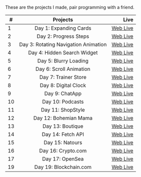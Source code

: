 These are the projects I made, pair programming with a friend.

| #   |               Projects               |                                                                                                         Live |
| --- | :----------------------------------: | -----------------------------------------------------------------------------------------------------------: |
| 1   |        Day 1: Expanding Cards        |          [Web Live](https://lloydrivers.github.io/rite-of-passage/50%20Projects-in-50-days/Day-1/index.html) |
| 2   |        Day 2: Progress Steps         |          [Web Live](https://lloydrivers.github.io/rite-of-passage/50%20Projects-in-50-days/Day-2/index.html) |
| 3   | Day 3: Rotating Navigation Animation |          [Web Live](https://lloydrivers.github.io/rite-of-passage/50%20Projects-in-50-days/Day-3/index.html) |
| 4   |     Day 4: Hidden Search Widget      |        [Web Live](https://lloydrivers.github.io/rite-of-passage/50%20Projects-in-50-days/Day%204/index.html) |
| 5   |        Day 5: Blurry Loading         |        [Web Live](https://lloydrivers.github.io/rite-of-passage/50%20Projects-in-50-days/Day%205/index.html) |
| 6   |       Day 6: Scroll Animation        |        [Web Live](https://lloydrivers.github.io/rite-of-passage/50%20Projects-in-50-days/Day%206/index.html) |
| 7   |         Day 7: Trainer Store         |        [Web Live](https://lloydrivers.github.io/rite-of-passage/50%20Projects-in-50-days/Day%207/index.html) |
| 8   |         Day 8: Digital Clock         |        [Web Live](https://lloydrivers.github.io/rite-of-passage/50%20Projects-in-50-days/Day%208/index.html) |
| 9   |            Day 9: ChatApp            |          [Web Live](https://lloydrivers.github.io/rite-of-passage/50%20Projects-in-50-days/Day-9/index.html) |
| 10  |           Day 10: Podcasts           |       [Web Live](https://lloydrivers.github.io/rite-of-passage/50%20Projects-in-50-days/Day%2010/index.html) |
| 11  |          Day 11: ShopStyle           |         [Web Live](https://lloydrivers.github.io/rite-of-passage/50%20Projects-in-50-days/Day-11/index.html) |
| 12  |        Day 12: Bohemian Mama         |         [Web Live](https://lloydrivers.github.io/rite-of-passage/50%20Projects-in-50-days/Day-12/index.html) |
| 13  |           Day 13: Boutique           |         [Web Live](https://lloydrivers.github.io/rite-of-passage/50%20Projects-in-50-days/Day-13/index.html) |
| 14  |          Day 14: Fetch API           |         [Web Live](https://lloydrivers.github.io/rite-of-passage/50%20Projects-in-50-days/Day-14/index.html) |
| 15  |           Day 15: Natours            | [Web Live](https://lloydrivers.github.io/rite-of-passage/50%20Projects-in-50-days/Day-15/starter/index.html) |
| 16  |          Day 16: Crypto.com          |         [Web Live](https://lloydrivers.github.io/rite-of-passage/50%20Projects-in-50-days/Day-16/index.html) |
| 17  |           Day 17: OpenSea            |         [Web Live](https://lloydrivers.github.io/rite-of-passage/50%20Projects-in-50-days/Day-17/index.html) |
| 19  |        Day 19: Blockchain.com        |         [Web Live](https://lloydrivers.github.io/rite-of-passage/50%20Projects-in-50-days/Day-19/index.html) |
